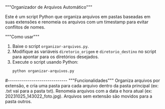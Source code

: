 """Organizador de Arquivos Automático"""

Este é um script Python que organiza arquivos em pastas baseadas em suas extensões e renomeia os arquivos com um timestamp para evitar conflitos de nomes.

"""Como usar"""

1. Baixe o script `organizar-arquivos.py`.
2. Modifique as variáveis `diretorio_origem` e `diretorio_destino` no script para apontar para os diretórios desejados.
3. Execute o script usando Python:
   ```bash
   python organizar-arquivos.py
#------------------------------
"""Funcionalidades"""
Organiza arquivos por extensão, e cria uma pasta para cada arquivo dentro da pasta principal (ex: .txt vai para a pasta txt).
Renomeia arquivos com a data e hora atual (ex: 20231025_143022_foto.jpg).
Arquivos sem extensão são movidos para a pasta outros.